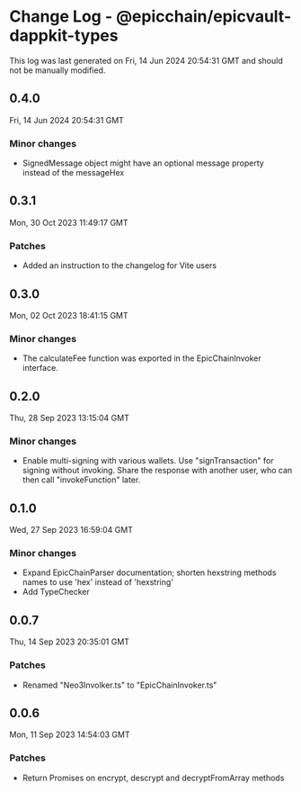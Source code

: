 # Change Log - @epicchain/epicvault-dappkit-types

This log was last generated on Fri, 14 Jun 2024 20:54:31 GMT and should not be manually modified.

## 0.4.0
Fri, 14 Jun 2024 20:54:31 GMT

### Minor changes

- SignedMessage object might have an optional message property instead of the messageHex

## 0.3.1
Mon, 30 Oct 2023 11:49:17 GMT

### Patches

- Added an instruction to the changelog for Vite users

## 0.3.0
Mon, 02 Oct 2023 18:41:15 GMT

### Minor changes

- The calculateFee function was exported in the EpicChainInvoker interface.

## 0.2.0
Thu, 28 Sep 2023 13:15:04 GMT

### Minor changes

- Enable multi-signing with various wallets. Use "signTransaction" for signing without invoking. Share the response with another user, who can then call "invokeFunction" later.

## 0.1.0
Wed, 27 Sep 2023 16:59:04 GMT

### Minor changes

- Expand EpicChainParser documentation; shorten hexstring methods names to use 'hex' instead of 'hexstring'
- Add TypeChecker

## 0.0.7
Thu, 14 Sep 2023 20:35:01 GMT

### Patches

- Renamed "Neo3Involker.ts" to "EpicChainInvoker.ts"

## 0.0.6
Mon, 11 Sep 2023 14:54:03 GMT

### Patches

- Return Promises on encrypt, descrypt and decryptFromArray methods

